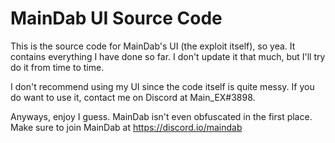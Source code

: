 # MainDab UI Source Code
This is the source code for MainDab's UI (the exploit itself), so yea. It contains everything I have done so far. I don't update it that much, but I'll try do it from time to time. 

I don't recommend using my UI since the code itself is quite messy. If you do want to use it, contact me on Discord at Main_EX#3898.

Anyways, enjoy I guess. MainDab isn't even obfuscated in the first place. Make sure to join MainDab at https://discord.io/maindab
